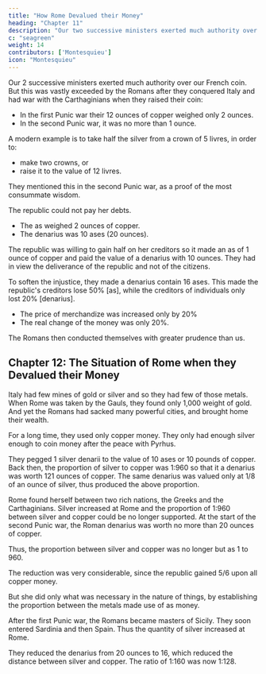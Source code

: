 ```yaml
---
title: "How Rome Devalued their Money"
heading: "Chapter 11"
description: "Our two successive ministers exerted much authority over our French coin. But this was vastly exceeded by the Romans after they conquered Italy and had war with the Carthaginians when they raised their coin"
c: "seagreen"
weight: 14
contributors: ['Montesquieu']
icon: "Montesquieu"
---
```





Our 2 successive ministers exerted much authority over our French coin. But this was vastly exceeded by the Romans after they conquered Italy and had war with the Carthaginians when they raised their coin:

- In the first Punic war their 12 ounces of copper weighed only 2 ounces.
- In the second Punic war, it was no more than 1 ounce.

A modern example is to take half the silver from a crown of 5 livres, in order to:
- make two crowns, or
- raise it to the value of 12 livres.

They mentioned this in the second Punic war, as a proof of the most consummate wisdom.

The republic could not pay her debts.
- The as weighed 2 ounces of copper.
- The denarius was 10 ases (20 ounces).

The republic was willing to gain half on her creditors so it made an as of 1 ounce of copper and paid the value of a denarius with 10 ounces.  They had in view the deliverance of the republic and not of the citizens. 

To soften the injustice, they made a denarius contain 16 ases. This made the republic's creditors lose 50% [as], while the creditors of individuals only lost 20% [denarius]. 
- The price of merchandize was increased only by 20%
- The real change of the money was only 20%.
                
The Romans then conducted themselves with greater prudence than us.



## Chapter 12: The Situation of Rome when they Devalued their Money

Italy had few mines of gold or silver and so they had few of those metals. When Rome was taken by the Gauls, they found only 1,000 weight of gold. And yet the Romans had sacked many powerful cities, and brought home their wealth.

For a long time, they used only copper money. They only had enough silver enough to coin money after the peace with Pyrhus.

They pegged 1 silver denarii to the value of 10 ases or 10 pounds of copper. Back then, the proportion of silver to copper was 1:960 so that it a denarius was worth 121 ounces of copper. The same denarius was valued only at 1/8 of an ounce of silver, thus produced the above proportion.

Rome found herself between two rich nations, the Greeks and the Carthaginians. Silver increased at Rome and the proportion of 1:960 between silver and copper could be no longer supported. At the start of the second Punic war, the Roman denarius was worth no more than 20 ounces of copper.

Thus, the proportion between silver and copper was no longer but as 1 to 960.

The reduction was very considerable, since the republic gained 5/6 upon all copper money.

But she did only what was necessary in the nature of things, by establishing the proportion between the metals made use of as money.

After the first Punic war, the Romans became masters of Sicily. They soon entered Sardinia and then Spain. Thus the quantity of silver increased at Rome. 

They reduced the denarius from 20 ounces to 16, which reduced the distance between silver and copper. The ratio of 1:160 was now 1:128.

<!-- The Roman conduct was so great as in chusing a proper conjuncture for performing any extraordinary operation. -->
